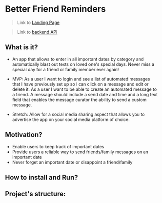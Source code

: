 # **Better Friend Reminders**

> Link to [Landing Page]()

> Link to [backend API](https://best-friend-reminders.herokuapp.com/)

## What is it?

- An app that allows to enter in all important dates by category and automatically blast out texts on loved one's special days. Never miss a special day for a friend or family member ever again!

- MVP: As a user I want to login and see a list of automated messages that I have previously set up so I can click on a message and edit or delete it. As a user I want to be able to create an automated message to a friend. A message should include a send date and time and a long text field that enables the message curator the ability to send a custom message.

- Stretch: Allow for a social media sharing aspect that allows you to advertise the app on your social media platform of choice.

## Motivation?

- Enable users to keep track of important dates
- Provide users a reliable way to send friends/family messages on an important date
- Never forget an important date or disappoint a friend/family

## How to install and Run?

## Project's structure:
